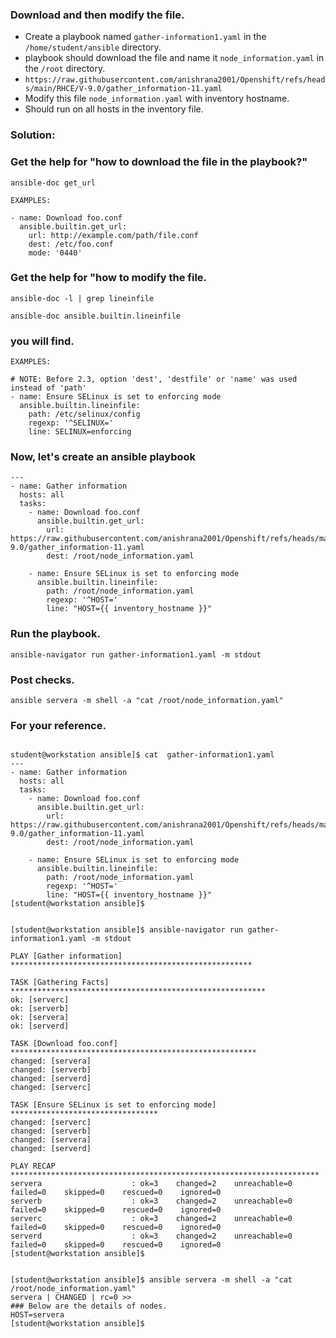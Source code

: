 ### Download and then modify the file.
  - Create a playbook named `gather-information1.yaml` in the `/home/student/ansible` directory.
  - playbook should download the file and name it `node_information.yaml` in the `/root` directory.
  - `https://raw.githubusercontent.com/anishrana2001/Openshift/refs/heads/main/RHCE/V-9.0/gather_information-11.yaml`
  - Modify this file `node_information.yaml` with inventory hostname.
  - Should run on all hosts in the inventory file.

### Solution:

### Get the help for "how to download the file in the playbook?"

```
ansible-doc get_url
```
```
EXAMPLES:

- name: Download foo.conf
  ansible.builtin.get_url:
    url: http://example.com/path/file.conf
    dest: /etc/foo.conf
    mode: '0440'
```

### Get the help for "how to modify the file. 
```
ansible-doc -l | grep lineinfile
```
```
ansible-doc ansible.builtin.lineinfile
```
### you will find.
```
EXAMPLES:

# NOTE: Before 2.3, option 'dest', 'destfile' or 'name' was used instead of 'path'
- name: Ensure SELinux is set to enforcing mode
  ansible.builtin.lineinfile:
    path: /etc/selinux/config
    regexp: '^SELINUX='
    line: SELINUX=enforcing
```


### Now, let's create an ansible playbook
```
---
- name: Gather information
  hosts: all
  tasks:
    - name: Download foo.conf
      ansible.builtin.get_url:
        url: https://raw.githubusercontent.com/anishrana2001/Openshift/refs/heads/main/RHCE/V-9.0/gather_information-11.yaml
        dest: /root/node_information.yaml

    - name: Ensure SELinux is set to enforcing mode
      ansible.builtin.lineinfile:
        path: /root/node_information.yaml
        regexp: '^HOST='
        line: "HOST={{ inventory_hostname }}"
```

### Run the playbook.
```
ansible-navigator run gather-information1.yaml -m stdout
```

### Post checks.
```
ansible servera -m shell -a "cat /root/node_information.yaml"
```

### For your reference.
```

student@workstation ansible]$ cat  gather-information1.yaml
---
- name: Gather information
  hosts: all
  tasks:
    - name: Download foo.conf
      ansible.builtin.get_url:
        url: https://raw.githubusercontent.com/anishrana2001/Openshift/refs/heads/main/RHCE/V-9.0/gather_information-11.yaml
        dest: /root/node_information.yaml

    - name: Ensure SELinux is set to enforcing mode
      ansible.builtin.lineinfile:
        path: /root/node_information.yaml
        regexp: '^HOST='
        line: "HOST={{ inventory_hostname }}"
[student@workstation ansible]$


[student@workstation ansible]$ ansible-navigator run gather-information1.yaml -m stdout

PLAY [Gather information] ******************************************************

TASK [Gathering Facts] *********************************************************
ok: [serverc]
ok: [serverb]
ok: [servera]
ok: [serverd]

TASK [Download foo.conf] *******************************************************
changed: [servera]
changed: [serverb]
changed: [serverd]
changed: [serverc]

TASK [Ensure SELinux is set to enforcing mode] *********************************
changed: [serverc]
changed: [serverb]
changed: [servera]
changed: [serverd]

PLAY RECAP *********************************************************************
servera                    : ok=3    changed=2    unreachable=0    failed=0    skipped=0    rescued=0    ignored=0   
serverb                    : ok=3    changed=2    unreachable=0    failed=0    skipped=0    rescued=0    ignored=0   
serverc                    : ok=3    changed=2    unreachable=0    failed=0    skipped=0    rescued=0    ignored=0   
serverd                    : ok=3    changed=2    unreachable=0    failed=0    skipped=0    rescued=0    ignored=0   
[student@workstation ansible]$ 


[student@workstation ansible]$ ansible servera -m shell -a "cat /root/node_information.yaml"
servera | CHANGED | rc=0 >>
### Below are the details of nodes.
HOST=servera
[student@workstation ansible]$ 

```
